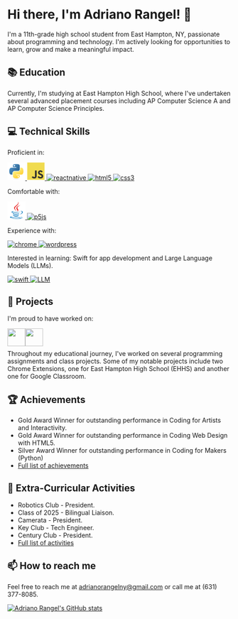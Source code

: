 # Hi there, I'm Adriano Rangel! 👋

I'm a 11th-grade high school student from East Hampton, NY, passionate about programming and technology. I'm actively looking for opportunities to learn, grow and make a meaningful impact.

## 📚 Education

Currently, I'm studying at East Hampton High School, where I've undertaken several advanced placement courses including AP Computer Science A and AP Computer Science Principles. 

## 💻 Technical Skills

Proficient in:
<p align="left">
  <a href="https://www.python.org/" target="_blank">
    <img src="https://raw.githubusercontent.com/devicons/devicon/master/icons/python/python-original.svg" alt="python" width="40" height="40"/>
  </a>
  <a href="https://developer.mozilla.org/en-US/docs/Web/JavaScript" target="_blank">
    <img src="https://raw.githubusercontent.com/devicons/devicon/master/icons/javascript/javascript-original.svg" alt="javascript" width="40" height="40"/>
  </a>
  <a href="https://reactnative.dev/" target="_blank">
    <img src="https://reactnative.dev/img/header_logo.svg" alt="reactnative" width="40" height="40"/>
  </a>
  <a href="https://developer.mozilla.org/en-US/docs/Web/Guide/HTML/HTML5" target="_blank">
    <img src="https://cdn.worldvectorlogo.com/logos/html-1.svg" alt="html5" width="40" height="40"/>
  </a>
  <a href="https://developer.mozilla.org/en-US/docs/Web/CSS" target="_blank">
    <img src="https://cdn.worldvectorlogo.com/logos/css-3.svg" alt="css3" width="40" height="40"/>
  </a>
</p>

Comfortable with:
<p align="left">
  <a href="https://www.java.com" target="_blank">
    <img src="https://raw.githubusercontent.com/devicons/devicon/master/icons/java/java-original.svg" alt="java" width="40" height="40"/>
  </a>
  <a href="https://p5js.org/" target="_blank">
    <img src="https://upload.wikimedia.org/wikipedia/commons/c/c6/P5.js_icon.svg" alt="p5js" width="40" height="40"/>
  </a>
</p>

Experience with:
<p align="left">
  <a href="https://developer.chrome.com/docs/extensions/" target="_blank">
    <img src="https://upload.wikimedia.org/wikipedia/commons/e/e1/Google_Chrome_icon_%28February_2022%29.svg" alt="chrome" width="40" height="40"/>
  </a>
  <a href="https://wordpress.com/" target="_blank">
    <img src="https://cdn.worldvectorlogo.com/logos/wordpress-icon-1.svg" alt="wordpress" width="40" height="40"/>
  </a>
</p>

Interested in learning: Swift for app development and Large Language Models (LLMs).

<p align="left">
  <a href="https://developer.apple.com/swift/" target="_blank">
    <img src="https://developer.apple.com/swift/images/swift-logo.svg" alt="swift" width="40" height="40"/>
  </a>
  <a href="https://openai.com/research/">
    <img src="https://upload.wikimedia.org/wikipedia/commons/0/04/ChatGPT_logo.svg" alt="LLM" width="40" height="40"/>
  </a>
</p>

## 🎯 Projects

I'm proud to have worked on:

<a href="https://chrome.google.com/webstore/detail/ehhs-chrome-extension-v05/blcpgphidnljbfgncoaafbjhokeanaic">
  <img align="left" src="https://lh3.googleusercontent.com/IVFPi8FniFWyKAoa4BaPxVO3fPXTBc32sFv-XcsaqB-uRDIjWj6YiPw3JIV0nWX_OpYeMTRP7TzVUPcdV3yTFygOYg=w128-h128-e365-rj-sc0x00ffffff" width="40" height="40"/>
</a>

<a href="https://chrome.google.com/webstore/detail/classaway/paefibbdicikhmllmlkconnkmoacldog/related">
  <img align="left" src="https://lh3.googleusercontent.com/ta961N-3hPr8WfwSxFcP8RKxbZTI2m1_q_TN0pa-FqpYS0AC472SLVV5vm2BinLFHSArfV9Yo27VM49JsF9vEdTZT6s=w128-h128-e365-rj-sc0x00ffffff" width="40" height="40"/>
</a>

<br/>
<br/>

Throughout my educational journey, I've worked on several programming assignments and class projects. Some of my notable projects include two Chrome Extensions, one for East Hampton High School (EHHS) and another one for Google Classroom.

## 🏆 Achievements

- Gold Award Winner for outstanding performance in Coding for Artists and Interactivity.
- Gold Award Winner for outstanding performance in Coding Web Design with HTML5.
- Silver Award Winner for outstanding performance in Coding for Makers (Python)
- [Full list of achievements](https://github.com/adrimayy/Adriano-Rangel/blob/main/Adriano%20Rangel's%20Resume.pdf)

## 🚀 Extra-Curricular Activities

- Robotics Club - President.
- Class of 2025 - Bilingual Liaison.
- Camerata - President.
- Key Club - Tech Engineer.
- Century Club - President.
- [Full list of activities](https://github.com/adrimayy/Adriano-Rangel/blob/main/Adriano%20Rangel's%20Resume.pdf)

## 📫 How to reach me

Feel free to reach me at [adrianorangelny@gmail.com](https://mail.google.com/mail/u/0/?view=cm&fs=1&to=adrianorangelny@gmail.com&tf=1) or call me at (631) 377-8085.

[![Adriano Rangel's GitHub stats](https://github-readme-stats.vercel.app/api?username=adrimayy)](https://github.com/anuraghazra/github-readme-stats)

